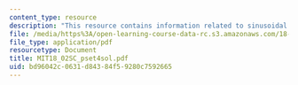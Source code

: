 ```yaml
---
content_type: resource
description: "This resource contains information related to sinusoidal shape.\r\n"
file: /media/https%3A/open-learning-course-data-rc.s3.amazonaws.com/18-02sc-multivariable-calculus-fall-2010/bd96042c0631d84384f59280c7592665_MIT18_02SC_pset4sol.pdf
file_type: application/pdf
resourcetype: Document
title: MIT18_02SC_pset4sol.pdf
uid: bd96042c-0631-d843-84f5-9280c7592665
---
```


